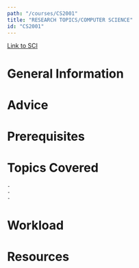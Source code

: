 ```yaml
---
path: "/courses/CS2001"
title: "RESEARCH TOPICS/COMPUTER SCIENCE"
id: "CS2001"
---
```

[Link to SCI]("http://courses.sci.pitt.edu/courses/courses/view/CS-2001")

# General Information

# Advice


# Prerequisites
<!-- PREREQ_REPLACEMENT (Do not remove) -->

<!-- END PREREQ_REPLACEMENT (Do not remove) -->
# Topics Covered
	- 
	-
	-
# Workload

<!-- TESTIMONIALS
# Testimonials
This gets replaced with Gatsby, its
data comes from Google Sheets for easier
editing!
-->

# Resources
